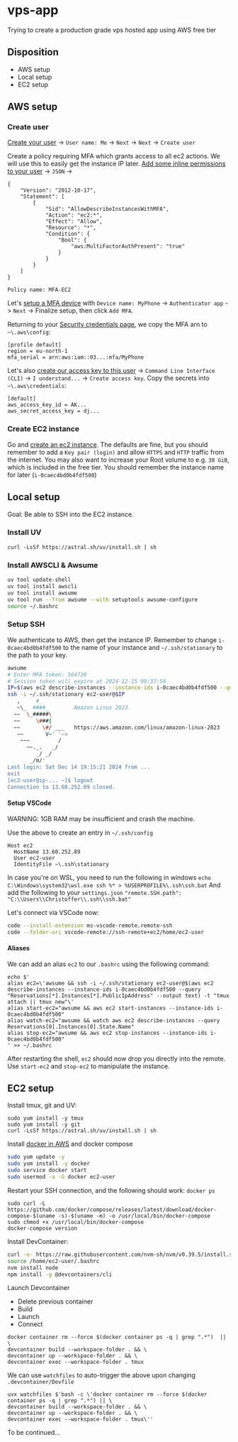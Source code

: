 # vps-app
Trying to create a production grade vps hosted app using AWS free tier

## Disposition
- AWS setup
- Local setup
- EC2 setup

## AWS setup
### Create user
[Create your user](https://us-east-1.console.aws.amazon.com/iam/home?region=eu-north-1#/users/create) -> `User name: Me` -> `Next` -> `Next` -> `Create user`

Create a policy requiring MFA which grants access to all ec2 actions. We will use this to easily get the instance IP later.  [Add some inline permissions to your user](https://us-east-1.console.aws.amazon.com/iam/home?region=eu-north-1#/users/details/Me/createPolicy?step=addPermissions) -> `JSON` -> 
```
{
    "Version": "2012-10-17",
    "Statement": [
        {
            "Sid": "AllowDescribeInstancesWithMFA",
            "Action": "ec2:*",
            "Effect": "Allow",
            "Resource": "*",
            "Condition": {
                "Bool": {
                    "aws:MultiFactorAuthPresent": "true"
                }
            }
        }
    ]
}
```
`Policy name: MFA-EC2`

Let's [setup a MFA device](https://us-east-1.console.aws.amazon.com/iam/home?region=eu-north-1#/users/details/Me/mfa) with `Device name: MyPhone` -> `Authenticator app` -> `Next` -> Finalize setup, then click `Add MFA`.

Returning to your [Security credentials page](https://us-east-1.console.aws.amazon.com/iam/home?region=eu-north-1#/users/details/Me?section=security_credentials), we copy the MFA arn to `~\.aws\config`:
```
[profile default]
region = eu-north-1
mfa_serial = arn:aws:iam::03...:mfa/MyPhone
```

Let's also [create our access key to this user](https://us-east-1.console.aws.amazon.com/iam/home?region=eu-north-1#/users/details/Me/create-access-key) -> `Command Line Interface (CLI)` -> `I understand...` -> `Create access key`. Copy the secrets into `~\.aws\credentials`:
```
[default]
aws_access_key_id = AK...
aws_secret_access_key = dj...
```

### Create EC2 instance
Go and [create an ec2 instance](https://eu-north-1.console.aws.amazon.com/ec2/home?region=eu-north-1#LaunchInstances:). The defaults are fine, but you should remember to add a `Key pair (login)` and allow `HTTPS` and `HTTP` traffic from the internet. You may also want to increase your Root volume to e.g. `30 GiB`, which is included in the free tier. You should remember the instance name for later (`i-0caec4bd0b4fdf500`)

## Local setup
Goal: Be able to SSH into the EC2 instance.

### Install UV
`curl -LsSf https://astral.sh/uv/install.sh | sh`
### Install AWSCLI & Awsume
```sh
uv tool update-shell
uv tool install awscli
uv tool install awsume
uv tool run --from awsume --with setuptools awsume-configure
source ~/.bashrc
```
### Setup SSH
We authenticate to AWS, then get the instance IP. Remember to change `i-0caec4bd0b4fdf500` to the name of your instance and `~/.ssh/stationary` to the path to your key. 
```sh
awsume
# Enter MFA token: 564720
# Session token will expire at 2024-12-15 09:37:54
IP=$(aws ec2 describe-instances --instance-ids i-0caec4bd0b4fdf500 --query "Reservations[*].Instances[*].PublicIpAddress" --output text)
ssh -i ~/.ssh/stationary ec2-user@$IP
   ,     #_
   ~\_  ####_        Amazon Linux 2023
  ~~  \_#####\
  ~~     \###|
  ~~       \#/ ___   https://aws.amazon.com/linux/amazon-linux-2023
   ~~       V~' '->
    ~~~         /
      ~~._.   _/
         _/ _/
       _/m/'
Last login: Sat Dec 14 19:15:21 2024 from ...
exit
[ec2-user@ip-... ~]$ logout
Connection to 13.60.252.89 closed.
```
#### Setup VSCode
WARNING: 1GB RAM may be insufficient and crash the machine.

Use the above to create an entry in `~/.ssh/config`
```
Host ec2
  HostName 13.60.252.89
  User ec2-user
  IdentityFile ~\.ssh\stationary
```

In case you're on WSL, you need to run the following in windows
`echo C:\Windows\system32\wsl.exe ssh %* > %USERPROFILE%\.ssh\ssh.bat`
And add the following to your `settings.json`
`"remote.SSH.path": "C:\\Users\\Christoffer\\.ssh\\ssh.bat"`

Let's connect via VSCode now: 
```sh
code --install-extension ms-vscode-remote.remote-ssh
code --folder-uri vscode-remote://ssh-remote+ec2/home/ec2-user
```

#### Aliases
We can add an alias `ec2` to our `.bashrc` using the following command: 
```
echo $'
alias ec2=\'awsume && ssh -i ~/.ssh/stationary ec2-user@$(aws ec2 describe-instances --instance-ids i-0caec4bd0b4fdf500 --query "Reservations[*].Instances[*].PublicIpAddress" --output text) -t "tmux attach || tmux new"\'
alias start-ec2="awsume && aws ec2 start-instances --instance-ids i-0caec4bd0b4fdf500"
alias watch-ec2="awsume && watch aws ec2 describe-instances --query Reservations[0].Instances[0].State.Name"
alias stop-ec2="awsume && aws ec2 stop-instances --instance-ids i-0caec4bd0b4fdf500"
' >> ~/.bashrc
```
After restarting the shell, `ec2` should now drop you directly into the remote. Use `start-ec2` and `stop-ec2` to manipulate the instance.

## EC2 setup
Install tmux, git and UV:
```
sudo yum install -y tmux
sudo yum install -y git
curl -LsSf https://astral.sh/uv/install.sh | sh
```
Install [docker in AWS](https://docs.aws.amazon.com/serverless-application-model/latest/developerguide/install-docker.html) and docker compose
```sh
sudo yum update -y
sudo yum install -y docker
sudo service docker start
sudo usermod -a -G docker ec2-user
```
Restart your SSH connection, and the following should work: `docker ps`
```
sudo curl -L https://github.com/docker/compose/releases/latest/download/docker-compose-$(uname -s)-$(uname -m) -o /usr/local/bin/docker-compose
sudo chmod +x /usr/local/bin/docker-compose
docker-compose version
```
Install DevContainer: 
```sh
curl -o- https://raw.githubusercontent.com/nvm-sh/nvm/v0.39.5/install.sh | bash
source /home/ec2-user/.bashrc
nvm install node
npm install -g @devcontainers/cli
```
Launch Devcontainer
- Delete previous container
- Build
- Launch
- Connect
```
docker container rm --force $(docker container ps -q | grep ".*")  || \
devcontainer build --workspace-folder . && \
devcontainer up --workspace-folder . && \
devcontainer exec --workspace-folder . tmux
```
We can use `watchfiles` to auto-trigger the above upon changing `.devcontainer/Devfile`
```
uvx watchfiles $'bash -c \'docker container rm --force $(docker container ps -q | grep ".*") || \
devcontainer build --workspace-folder . && \
devcontainer up --workspace-folder . && \
devcontainer exec --workspace-folder . tmux\''
```

To be continued...
